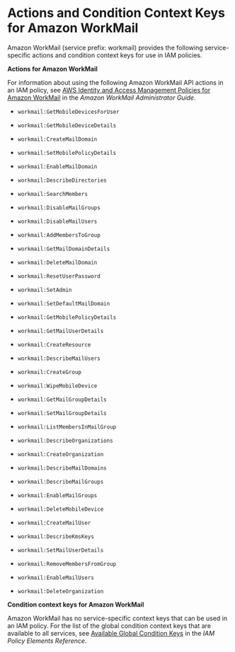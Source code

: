 # Actions and Condition Context Keys for Amazon WorkMail<a name="list_workmail"></a>

Amazon WorkMail \(service prefix: workmail\) provides the following service\-specific actions and condition context keys for use in IAM policies\.

**Actions for Amazon WorkMail**

For information about using the following Amazon WorkMail API actions in an IAM policy, see [AWS Identity and Access Management Policies for Amazon WorkMail](http://docs.aws.amazon.com/workmail/latest/adminguide/iam_policies_workmail.html) in the *Amazon WorkMail Administrator Guide*\.

+ `workmail:GetMobileDevicesForUser`

+ `workmail:GetMobileDeviceDetails`

+ `workmail:CreateMailDomain`

+ `workmail:SetMobilePolicyDetails`

+ `workmail:EnableMailDomain`

+ `workmail:DescribeDirectories`

+ `workmail:SearchMembers`

+ `workmail:DisableMailGroups`

+ `workmail:DisableMailUsers`

+ `workmail:AddMembersToGroup`

+ `workmail:GetMailDomainDetails`

+ `workmail:DeleteMailDomain`

+ `workmail:ResetUserPassword`

+ `workmail:SetAdmin`

+ `workmail:SetDefaultMailDomain`

+ `workmail:GetMobilePolicyDetails`

+ `workmail:GetMailUserDetails`

+ `workmail:CreateResource`

+ `workmail:DescribeMailUsers`

+ `workmail:CreateGroup`

+ `workmail:WipeMobileDevice`

+ `workmail:GetMailGroupDetails`

+ `workmail:SetMailGroupDetails`

+ `workmail:ListMembersInMailGroup`

+ `workmail:DescribeOrganizations`

+ `workmail:CreateOrganization`

+ `workmail:DescribeMailDomains`

+ `workmail:DescribeMailGroups`

+ `workmail:EnableMailGroups`

+ `workmail:DeleteMobileDevice`

+ `workmail:CreateMailUser`

+ `workmail:DescribeKmsKeys`

+ `workmail:SetMailUserDetails`

+ `workmail:RemoveMembersFromGroup`

+ `workmail:EnableMailUsers`

+ `workmail:DeleteOrganization`

**Condition context keys for Amazon WorkMail**

Amazon WorkMail has no service\-specific context keys that can be used in an IAM policy\. For the list of the global condition context keys that are available to all services, see [Available Global Condition Keys](reference_policies_condition-keys.md#AvailableKeys) in the *IAM Policy Elements Reference*\.
